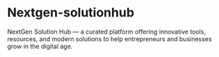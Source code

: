 # Nextgen-solutionhub
NextGen Solution Hub — a curated platform offering innovative tools, resources, and modern solutions to help entrepreneurs and businesses grow in the digital age.
